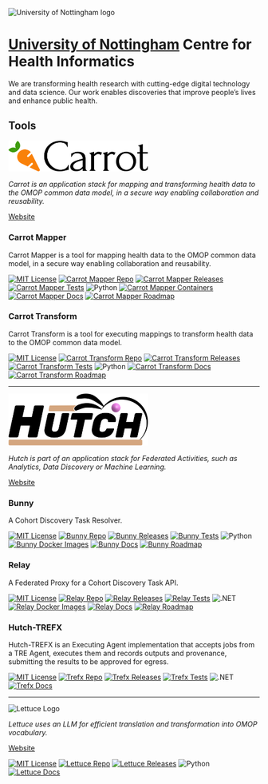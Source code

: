 ![University of Nottingham logo](https://avatars.githubusercontent.com/u/110397571?s=88 "University of Nottingham")
# [University of Nottingham](https://nottingham.ac.uk) Centre for Health Informatics

We are transforming health research with cutting-edge digital technology and data science. Our work enables discoveries that improve people’s lives and enhance public health. 

## Tools

<p align="left">
  <a href="https://carrot.ac.uk/" target="_blank">
  <picture>
    <source media="(prefers-color-scheme: dark)" srcset="https://raw.githubusercontent.com/Health-Informatics-UoN/carrot/main/images/logo-primary.png">
    <img alt="Carrot Logo" src="https://raw.githubusercontent.com/Health-Informatics-UoN/carrot/main/images/logo-primary.png" width="280"/>
  </picture>
  </a>
</p>

<em>Carrot is an application stack for mapping and transforming health data to the OMOP common data model, in a secure way enabling collaboration and reusability.</em>

[Website](https://carrot.ac.uk/)

### Carrot Mapper

Carrot Mapper is a tool for mapping health data to the OMOP common data model, in a secure way enabling collaboration and reusability.

[![MIT License][license-badge]][carrot-mapper-repo]
[![Carrot Mapper Repo][github-badge]][carrot-mapper-repo]
[![Carrot Mapper Releases][carrot-mapper-releases-badge]][carrot-mapper-releases]
[![Carrot Mapper Tests][carrot-mapper-tests-badge]][carrot-mapper-tests]
![Python][python-badge]
[![Carrot Mapper Containers][docker-badge]][carrot-mapper-containers]
[![Carrot Mapper Docs][docs-badge]][carrot-mapper-docs]
[![Carrot Mapper Roadmap][roadmap-badge]][carrot-roadmap]

### Carrot Transform

Carrot Transform is a tool for executing mappings to transform health data to the OMOP common data model.

[![MIT License][license-badge]][carrot-Transform-repo]
[![Carrot Transform Repo][github-badge]][carrot-Transform-repo]
[![Carrot Transform Releases][carrot-Transform-releases-badge]][carrot-Transform-releases]
[![Carrot Transform Tests][carrot-Transform-tests-badge]][carrot-Transform-tests]
![Python][python-badge]
[![Carrot Transform Docs][docs-badge]][carrot-Transform-docs]
[![Carrot Transform Roadmap][roadmap-badge]][carrot-roadmap]

[carrot-mapper-repo]: https://github.com/Health-Informatics-UoN/carrot-mapper
[carrot-mapper-docs]: https://carrot.ac.uk/mapper/
[carrot-mapper-containers]: https://github.com/orgs/Health-Informatics-UoN/packages?tab=packages&q=carrot
[carrot-mapper-releases]: https://github.com/Health-Informatics-UoN/carrot-mapper/releases
[carrot-mapper-tests]: https://github.com/Health-Informatics-UoN/Carrot-Mapper/actions/workflows/test.yml
[carrot-mapper-releases-badge]: https://img.shields.io/github/v/tag/Health-Informatics-UoN/carrot-mapper
[carrot-mapper-tests-badge]: https://github.com/Health-Informatics-UoN/Carrot-Mapper/actions/workflows/test.yml/badge.svg
[carrot-roadmap]: https://github.com/orgs/Health-Informatics-UoN/projects/18

[carrot-transform-repo]: https://github.com/Health-Informatics-UoN/carrot-transform
[carrot-transform-docs]: https://carrot.ac.uk/transform/
[carrot-transform-releases]: https://github.com/Health-Informatics-UoN/carrot-transform/releases
[carrot-transform-tests]: https://github.com/Health-Informatics-UoN/carrot-transform/actions/workflows/pypi.publish.yml
[carrot-transform-releases-badge]: https://img.shields.io/github/v/tag/Health-Informatics-UoN/carrot-transform
[carrot-transform-tests-badge]: https://github.com/Health-Informatics-UoN/carrot-transform/actions/workflows/pypi.publish.yml/badge.svg

---

<p align="left">
  <picture>
    <img alt="Hutch Logo" src="https://raw.githubusercontent.com/Health-Informatics-UoN/hutch/refs/heads/main/website/public/images/hutch-logo-colour.svg" width="280"/>
  </picture>
</p>

<em>Hutch is part of an application stack for Federated Activities, such as Analytics, Data Discovery or Machine Learning.</em>

[Website][bunny-docs]

### Bunny

A Cohort Discovery Task Resolver.

[![MIT License][license-badge]][bunny-repo]
[![Bunny Repo][github-badge]][bunny-repo]
[![Bunny Releases][bunny-releases-badge]][bunny-releases]
[![Bunny Tests][bunny-tests-badge]][bunny-tests]
![Python][python-badge]
[![Bunny Docker Images][docker-badge]][bunny-containers]
[![Bunny Docs][docs-badge]][bunny-docs]
[![Bunny Roadmap][roadmap-badge]][hutch-roadmap]

### Relay

A Federated Proxy for a Cohort Discovery Task API.

[![MIT License][license-badge]][relay-repo]
[![Relay Repo][github-badge]][relay-repo]
[![Relay Releases][relay-releases-badge]][relay-releases]
[![Relay Tests][relay-tests-badge]][relay-tests]
![.NET][dotnet-badge]
[![Relay Docker Images][docker-badge]][relay-containers]
[![Relay Docs][docs-badge]][relay-docs]
[![Relay Roadmap][roadmap-badge]][hutch-roadmap]

### Hutch-TREFX

Hutch-TREFX is an Executing Agent implementation that accepts jobs from a TRE Agent, executes them and records outputs and provenance, submitting the results to be approved for egress.

[![MIT License][license-badge]][trefx-repo]
[![Trefx Repo][github-badge]][trefx-repo]
[![Trefx Releases][trefx-releases-badge]][trefx-releases]
[![Trefx Tests][trefx-tests-badge]][trefx-tests]
![.NET][dotnet-badge]
[![Trefx Docs][docs-badge]][trefx-docs]

[bunny-repo]: https://github.com/Health-Informatics-UoN/hutch-bunny
[bunny-docs]: https://health-informatics-uon.github.io/hutch/bunny
[bunny-containers]: https://github.com/Health-Informatics-UoN/hutch-bunny/pkgs/container/hutch%2Fbunny
[bunny-releases]: https://github.com/Health-Informatics-UoN/hutch-bunny/releases
[bunny-tests]: https://github.com/Health-Informatics-UoN/hutch-bunny/actions/workflows/check.run-tests.yml 
[bunny-releases-badge]: https://img.shields.io/github/v/tag/Health-Informatics-UoN/hutch-bunny
[bunny-tests-badge]: https://github.com/Health-Informatics-UoN/hutch-bunny/actions/workflows/check.run-tests.yml/badge.svg
[hutch-roadmap]: https://github.com/orgs/Health-Informatics-UoN/projects/22/views/1

[relay-repo]: https://github.com/Health-Informatics-UoN/hutch-relay
[relay-docs]: https://health-informatics-uon.github.io/hutch/relay
[relay-containers]: https://github.com/Health-Informatics-UoN/hutch-relay/pkgs/container/hutch%2Frelay
[relay-releases]: https://github.com/Health-Informatics-UoN/hutch-relay/releases
[relay-tests]: https://github.com/Health-Informatics-UoN/hutch-relay/actions/workflows/check.relay.build-test.yml
[relay-releases-badge]: https://img.shields.io/github/v/tag/Health-Informatics-UoN/hutch-relay
[relay-tests-badge]: https://github.com/Health-Informatics-UoN/hutch-relay/actions/workflows/check.relay.build-test.yml/badge.svg

[trefx-repo]: https://github.com/Health-Informatics-UoN/hutch-trefx
[trefx-docs]: https://health-informatics-uon.github.io/hutch-trefx/
[trefx-releases]: https://github.com/Health-Informatics-UoN/hutch-trefx/releases
[trefx-releases-badge]: https://img.shields.io/github/v/tag/Health-Informatics-UoN/hutch-trefx
[trefx-tests]: https://github.com/Health-Informatics-UoN/hutch-trefx/actions/workflows/build.HutchAgent.yml
[trefx-tests-badge]: https://github.com/Health-Informatics-UoN/hutch-trefx/actions/workflows/build.HutchAgent.yml/badge.svg

---

<p>
  <picture>
    <img alt="Lettuce Logo" src="https://health-informatics-uon.github.io/lettuce/_next/static/media/lettuce-logo.945352bb.svg" width="280"/>
  </picture>
</p>

<em>
Lettuce uses an LLM for efficient translation and transformation into OMOP vocabulary.
</em>


[Website][lettuce-docs]

[![MIT License][license-badge]][lettuce-repo]
[![Lettuce Repo][github-badge]][lettuce-repo]
[![Lettuce Releases][lettuce-releases-badge]][lettuce-releases]
![Python][python-badge]
[![Lettuce Docs][docs-badge]][lettuce-docs]


[lettuce-repo]: https://github.com/Health-Informatics-UoN/lettuce
[lettuce-docs]: https://health-informatics-uon.github.io/lettuce/
[lettuce-releases]: https://github.com/Health-Informatics-UoN/lettuce/releases
[lettuce-releases-badge]: https://img.shields.io/github/v/tag/Health-Informatics-UoN/lettuce

[license-badge]: https://img.shields.io/github/license/health-informatics-uon/hutch-bunny.svg
[dotnet-badge]: https://img.shields.io/badge/.NET-5C2D91?style=flat&logo=.net&logoColor=white
[python-badge]: https://img.shields.io/badge/Python-3776AB?style=flat&logo=python&logoColor=white
[docker-badge]: https://img.shields.io/badge/docker-%230db7ed.svg?style=flat&logo=docker&logoColor=white
[docs-badge]: https://img.shields.io/badge/docs-black?style=flat&labelColor=%23222
[roadmap-badge]: https://img.shields.io/badge/roadmap-blue?style=flat&labelColor=%230066cc
[github-badge]: https://img.shields.io/badge/github-black?style=flat&logo=github&logoColor=white
